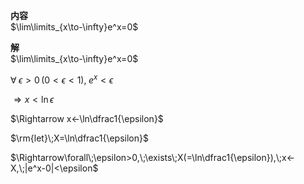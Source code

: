 **内容**  
$\lim\limits_{x\to-\infty}e^x=0$  
  
**解**  
$\lim\limits_{x\to-\infty}e^x=0$  
  
$\forall\;\epsilon>0\,(0<\epsilon<1),\;e^x<\epsilon$  
  
$\Rightarrow x<\ln\epsilon$  
  
$\Rightarrow x<-\ln\dfrac1{\epsilon}$  
  
$\rm{let}\;X=\ln\dfrac1{\epsilon}$  
  
$\Rightarrow\forall\;\epsilon>0,\;\exists\;X(=\ln\dfrac1{\epsilon}),\;x<-X,\;|e^x-0|<\epsilon$  

